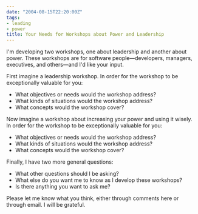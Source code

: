 ```yaml
---
date: "2004-08-15T22:20:00Z"
tags:
- leading
- power
title: Your Needs for Workshops about Power and Leadership
---
```


<p> I'm developing two workshops, one about leadership and another about power.  These workshops are for software people—developers, managers, executives, and others—and I'd like your input. </p>
<p> First imagine a leadership workshop.  In order for the workshop to be exceptionally valuable for you: </p>
<ul>
<li>What objectives or needs would the workshop address?</li>
<li>What kinds of situations would the workshop address?</li>
<li>What concepts would the workshop cover?</li>
</ul>
<p> Now imagine a workshop about increasing your power and using it wisely.  In order for the workshop to be exceptionally valuable for you: </p>
<ul>
<li>What objectives or needs would the workshop address?</li>
<li>What kinds of situations would the workshop address?</li>
<li>What concepts would the workshop cover?</li>
</ul>
<p> Finally, I have two more general questions: </p>
<ul>
<li>What other questions should I be asking?</li>
<li>What else do you want me to know as I develop these workshops?</li>
<li>Is there anything you want to ask me?</li>
</ul>
<p> Please let me know what you think, either through comments here or through email.  I will be grateful. </p>
